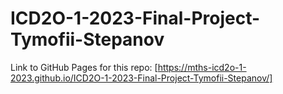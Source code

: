 # ICD2O-1-2023-Final-Project-Tymofii-Stepanov

Link to GitHub Pages for this repo: [https://mths-icd2o-1-2023.github.io/ICD2O-1-2023-Final-Project-Tymofii-Stepanov/]

